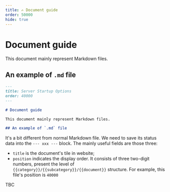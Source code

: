```yaml
---
title: ✍️ Document guide
order: 50000
hide: true
---
```


# Document guide

This document mainly represent Markdown files.

## An example of `.md` file

```markdown
---
title: Server Startup Options
order: 40000
---

# Document guide

This document mainly represent Markdown files.

## An example of `.md` file
```

It's a bit different from normal Markdown file. We need to save its status data into the `--- xxx ---` block. The mainly useful fields are those three:

- `title` is the document's tile in website;
- `position` indicates the display order. It consists of three two-digit numbers, present the level of `{{category}}/{{subcategory}}/{{document}}` structure. For example, this file's position is `40000`

TBC
